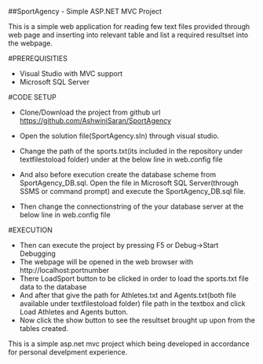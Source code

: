 ##SportAgency - Simple ASP.NET MVC Project

This is a simple web application for reading few text files provided through web page and inserting into relevant table and list a required resultset into the webpage.

#PREREQUISITIES
- Visual Studio with MVC support
- Microsoft SQL Server

#CODE SETUP
- Clone/Download the project from github url https://github.com/AshwiniSaran/SportAgency
- Open the solution file(SportAgency.sln) through visual studio.
- Change the path of the sports.txt(its included in the repository under textfilestoload folder) under <appsetting> at the below line in web.config file
   <add key="Path" value="..\textfilestoload\Sports.txt"/>
 
- And also before execution create the database scheme from SportAgency_DB.sql. Open the file in Microsoft SQL Server(through SSMS or command prompt) and execute the SportAgency_DB.sql file.
- Then change the connectionstring of the your database server at the below line in web.config file
  <connectionStrings>
    <add name ="con" connectionString="Data Source=YourDataSource;Initial Catalog=SPORTAGENCY_DB;Integrated Security=True;Pooling=False"/>
  </connectionStrings>

#EXECUTION
- Then can execute the project by pressing F5 or Debug->Start Debugging
- The webpage will be opened in the web browser with http://localhost:portnumber
- There LoadSport button to be clicked in order to load the sports.txt file data to the database
- And after that give the path for Athletes.txt and Agents.txt(both file available under textfilestoload folder) file path in the textbox and click Load Athletes and Agents button.
- Now click the show button to see the resultset brought up upon from the tables created.



This is a simple asp.net mvc project which being developed in accordance for personal develpment experience.
